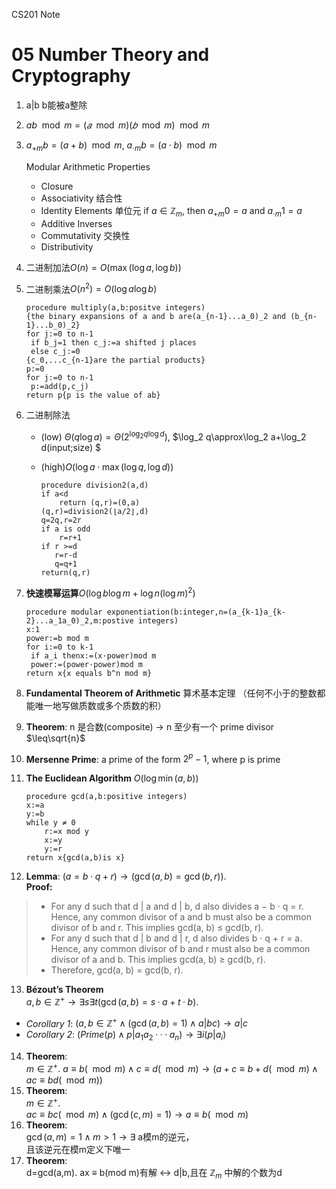CS201 Note

# 05 Number Theory and Cryptography

1. a|b b能被a整除

2. $ab\mod m=(𝑎\mod m)(𝑏\mod m)\mod  m$

3. $a_{+m}b=(a+b)\mod m$,    $a_{\cdot m}b=(a\cdot b)\mod m$

   Modular Arithmetic Properties

    - Closure
    - Associativity 结合性
    - Identity Elements 单位元  if $a\in \mathbb{Z}_m$, then $a_{+m}0=a$ and $a_{\cdot m}1=a$
    - Additive Inverses
    - Commutativity 交换性
    - Distributivity

4. 二进制加法$O(n)=O(\max(\log a,\log b))$

5. 二进制乘法$O(n^2)=O(\log a\log b)$

   ```pseudocode
   procedure multiply(a,b:positve integers)
   {the binary expansions of a and b are(a_{n-1}...a_0)_2 and (b_{n-1}...b_0)_2}
   for j:=0 to n-1
   	if b_j=1 then c_j:=a shifted j places
   	else c_j:=0
   {c_0,...c_{n-1}are the partial products}
   p:=0
   for j:=0 to n-1
   	p:=add(p,c_j)
   return p{p is the value of ab}
   ```

6. 二进制除法

    - (low) $\Theta(q\log a)=\Theta(2^{\log_{2}q\log d})$, $\log_2 q\approx\log_2 a+\log_2 d(input\;size) $

    - (high)$O(\log a\cdot\max(\log q,\log d))$

      ```pseudocode
      procedure division2(a,d)
      if a<d
          return (q,r)=(0,a)
      (q,r)=division2(⌊a/2⌋,d)
      q=2q,r=2r
      if a is odd
          r=r+1
      if r >=d
         r=r-d
         q=q+1
      return(q,r)
      ```
7. **快速模幂运算**$O(\log b\log m+\log n(\log m)^2)$

   ```pseudocode
   procedure modular exponentiation(b:integer,n=(a_{k-1}a_{k-2}...a_1a_0)_2,m:postive integers)
   x:1
   power:=b mod m
   for i:=0 to k-1
   	if a_i thenx:=(x·power)mod m
   	power:=(power·power)mod m
   return x{x equals b^n mod m}
   ```
8. **Fundamental Theorem of Arithmetic** 算术基本定理 （任何不小于的整数都能唯一地写做质数或多个质数的积）  
9. **Theorem**: n 是合数(composite) $\to$ n 至少有一个 prime divisor $\leq\sqrt{n}$  
10. **Mersenne Prime**: a prime of the form $2^p  − 1$, where p is prime  
11. **The Euclidean Algorithm**  $O(\log\min(a,b))$
    ```pseudocode
    procedure gcd(a,b:positive integers)
    x:=a
    y:=b
    while y ≠ 0
    	r:=x mod y
    	x:=y
    	y:=r
    return x{gcd(a,b)is x}
    ```
12. **Lemma**: $(a = b · q + r)\to (\gcd(a, b) = \gcd(b, r))$.  
**Proof:**  
>- For any d such that d | a and d | b, d also divides a − b · q = r. 
>Hence, any common divisor of a and b must also be a common 
divisor of b and r. This implies gcd(a, b) ≤ gcd(b, r).
>- For any d such that d | b and d | r, d also divides b · q + r = a.   
>Hence, any common divisor of b and r must also be a common 
>divisor of a and b. This implies gcd(a, b) ≥ gcd(b, r). 
>- Therefore, gcd(a, b) = gcd(b, r).  
13. **Bézout’s Theorem**  
$a,b\in\mathbb{Z}^+\to\exists s\exists t(\gcd(a, b) = s · a + t · b)$.
- _Corollary 1_: $(a,b\in\mathbb{Z}^+\land(\gcd(a, b) = 1)
    \land a | bc)\to a | c$
- _Corollary 2_: $(Prime(p)\land p | a_1a_2 ··· a_n)\to\exists i(p | a_i)$
14. **Theorem**:  
$m\in\mathbb{Z}^+$. $a ≡ b (\mod m) \land c ≡ d
    (\mod m) \to (a + c ≡ b + d (\mod m) \land ac ≡ bd (\mod m))$ 
15. **Theorem**:  
    $m\in\mathbb{Z}^+$.  
$ac ≡ bc (\mod m) \land (\gcd(c, m) = 1) \to a ≡ b (\mod m)$
16. **Theorem**:  
$\gcd(a,m)=1\land m>1\to\exists$ a模m的逆元，  
且该逆元在模m定义下唯一
17. **Theorem**:  
d=gcd(a,m). ax $\equiv$ b(mod m)有解 $\leftrightarrow$ d|b,且在 $\mathbb{Z}_m$ 中解的个数为d  
